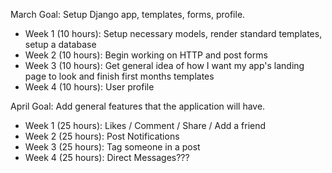 March Goal: Setup Django app, templates, forms, profile.

- Week 1 (10 hours): Setup necessary models, render standard templates, setup a database
- Week 2 (10 hours): Begin working on HTTP and post forms
- Week 3 (10 hours): Get general idea of how I want my app's landing page to look and finish first months templates
- Week 4 (10 hours): User profile

April Goal: Add general features that the application will have.

- Week 1 (25 hours): Likes / Comment / Share / Add a friend
- Week 2 (25 hours): Post Notifications
- Week 3 (25 hours): Tag someone in a post
- Week 4 (25 hours): Direct Messages???

